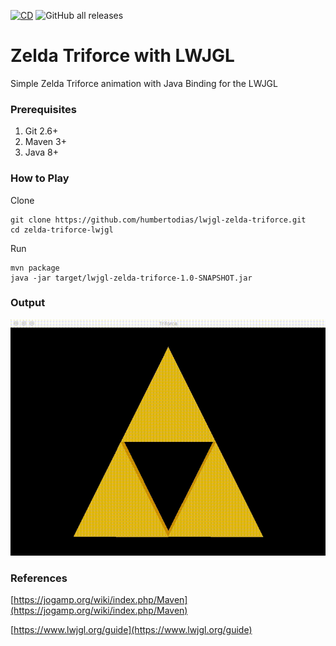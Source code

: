 [![CD](https://github.com/humbertodias/jogl-zelda-triforce/actions/workflows/cd.yml/badge.svg)](https://github.com/humbertodias/lwjgl-zelda-triforce/actions/workflows/cd.yml)
![GitHub all releases](https://img.shields.io/github/downloads/humbertodias/lwjgl-zelda-triforce/total)

# Zelda Triforce with LWJGL

Simple Zelda Triforce animation with Java Binding for the LWJGL

### Prerequisites

1. Git 2.6+
2. Maven 3+
3. Java 8+

### How to Play

Clone

```shell
git clone https://github.com/humbertodias/lwjgl-zelda-triforce.git
cd zelda-triforce-lwjgl
```

Run

```shell
mvn package
java -jar target/lwjgl-zelda-triforce-1.0-SNAPSHOT.jar
```


### Output
![Preview](doc/triforce.gif)


### References

[https://jogamp.org/wiki/index.php/Maven](https://jogamp.org/wiki/index.php/Maven)

[https://www.lwjgl.org/guide](https://www.lwjgl.org/guide)
